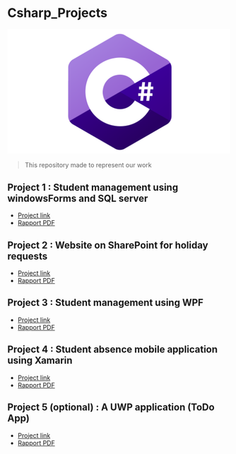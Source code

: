 # Csharp_Projects

![C-Sharp](C-Sharp.png)
>This repository made to represent our work

## Project 1 : **Student management using windowsForms and SQL server**

* <a href="https://github.com/zirax007/WindowsForms" target="_blank">Project link</a>
* <a href="https://drive.google.com/file/d/1z2Aui4ZIg7xZwINENpr8FtOYltFpKsfz/view?usp=sharing" target="_blank">Rapport PDF</a>

## Project 2 : **Website on SharePoint for holiday requests**

* <a href="https://univcadiayyad.sharepoint.com/sites/ENSASEspacedepersonnels" target="_blank">Project link</a>
* <a href="https://drive.google.com/file/d/1LyaLej5IB4KZIOiD9NewnkUrV8cmc_sA/view?usp=sharing" target="_blank">Rapport PDF</a>

## Project 3 : **Student management using WPF**

* <a href="https://github.com/saadrds/StudentManagerWPF/tree/FinalBranchwork" target="_blank">Project link</a>
* <a href="https://drive.google.com/file/d/1yAudAeQODMtbitoKhkhxCga6oRIOJIhj/view?usp=sharing" target="_blank">Rapport PDF</a>

## Project 4 : **Student absence mobile application using Xamarin**

* <a href="https://github.com/zirax007/XamarinProjetct" target="_blank">Project link</a>
* <a href="https://drive.google.com/file/d/1Se9uTtD5zdxyWKKS3e2EK_6nobC7LpU8/view?usp=sharing" target="_blank">Rapport PDF</a>

## Project 5 (optional) : **A UWP application (ToDo App)**

* <a href="https://github.com/zirax007/UWP-ToDo" target="_blank">Project link</a>
* <a href="https://drive.google.com/file/d/1eIH-2XbngybtdfUw2mYfxgaevRBeO-LT/view?usp=sharing" target="_blank">Rapport PDF</a>

